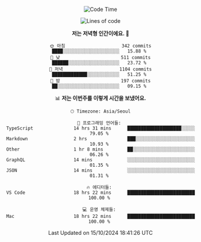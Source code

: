 <div align='center'>
 
<!--START_SECTION:waka-->
![Code Time](http://img.shields.io/badge/Code%20Time-3%2C882%20hrs%208%20mins-blue)

![Lines of code](https://img.shields.io/badge/%EC%A0%80%EB%8A%94%20%EC%97%AC%ED%83%9C%EA%B9%8C%EC%A7%80%20-1.3%20million%20%EC%A4%84%EC%9D%98%20%EC%BD%94%EB%93%9C%EB%A5%BC%20%EC%9E%91%EC%84%B1%ED%96%88%EC%96%B4%EC%9A%94.-blue)

**저는 저녁형 인간이에요. 🦉** 

```text
🌞 아침                     342 commits         ████░░░░░░░░░░░░░░░░░░░░░   15.88 % 
🌆 낮　                     511 commits         ██████░░░░░░░░░░░░░░░░░░░   23.72 % 
🌃 저녁                     1104 commits        █████████████░░░░░░░░░░░░   51.25 % 
🌙 밤　                     197 commits         ██░░░░░░░░░░░░░░░░░░░░░░░   09.15 % 
```


📊 **저는 이번주를 이렇게 시간을 보냈어요.** 

```text
🕑︎ Timezone: Asia/Seoul

💬 프로그래밍 언어들: 
TypeScript               14 hrs 31 mins      ████████████████████░░░░░   79.05 % 
Markdown                 2 hrs               ███░░░░░░░░░░░░░░░░░░░░░░   10.93 % 
Other                    1 hr 8 mins         ██░░░░░░░░░░░░░░░░░░░░░░░   06.26 % 
GraphQL                  14 mins             ░░░░░░░░░░░░░░░░░░░░░░░░░   01.35 % 
JSON                     14 mins             ░░░░░░░░░░░░░░░░░░░░░░░░░   01.31 % 

🔥 에디터들: 
VS Code                  18 hrs 22 mins      █████████████████████████   100.00 % 

💻 운영 체제들: 
Mac                      18 hrs 22 mins      █████████████████████████   100.00 % 
```


 Last Updated on 15/10/2024 18:41:26 UTC
<!--END_SECTION:waka-->
 </div>
<!---
Emewjin/Emewjin is a ✨ special ✨ repository because its `README.md` (this file) appears on your GitHub profile.
You can click the Preview link to take a look at your changes.
--->
